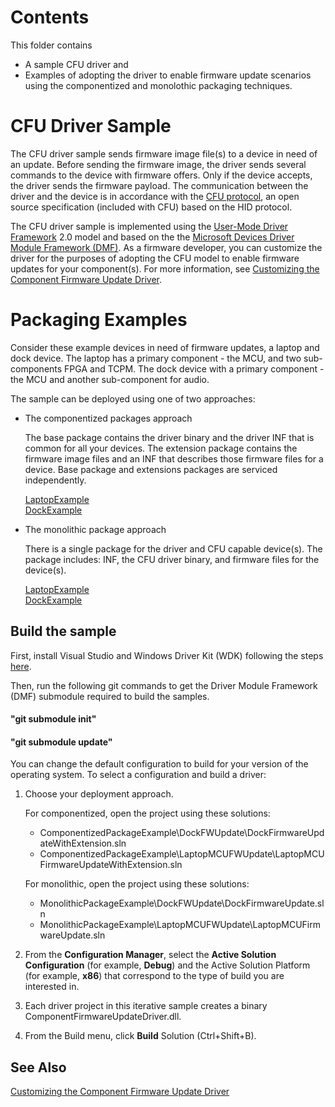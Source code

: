 
# Contents
This folder contains 
- A sample CFU driver and 
- Examples of adopting the driver to enable firmware update scenarios using the componentized and monolothic packaging techniques.

# CFU Driver Sample

The CFU driver sample sends firmware image file(s) to a device in need of an update. Before sending the firmware image, the driver sends several commands to the device with firmware offers. Only if the device accepts, the driver sends the firmware payload. The communication between the driver and the device is in accordance with the [CFU protocol](https://github.com/Microsoft/CFU/tree/master/Documentation/CFU-Protocol), an open source specification (included with CFU) based on the HID protocol.

The CFU driver sample is implemented using the [User-Mode Driver Framework](https://docs.microsoft.com/en-us/windows-hardware/drivers/wdf/overview-of-the-umdf) 2.0 model and based on the the [Microsoft Devices Driver Module Framework (DMF)](https://blogs.windows.com/buildingapps/2018/08/15/introducing-driver-module-framework/).
As a firmware developer, you can customize the driver for the purposes of adopting the CFU model to enable firmware updates for your component(s). For more information, see [Customizing the Component Firmware Update Driver](https://github.com/Microsoft/CFU/blob/master/Documentation/CFU-Driver/cfu-driver.md).

# Packaging Examples

Consider these example devices in need of firmware updates, a laptop and dock device. The laptop has a primary component - the MCU, and two sub-components FPGA and TCPM. The dock device with a primary component - the MCU and another sub-component for audio.

The sample can be deployed using one of two approaches:

- The componentized packages approach

    The base package contains the driver binary and the driver INF that is common for all your devices. The extension package contains the firmware image files and an INF that describes those firmware files for a device. Base package and extensions packages are serviced independently.

    [LaptopExample](https://github.com/Microsoft/CFU/tree/master/Host/ComponentizedPackageExample/LaptopMCUFWUpdate)<br>
    [DockExample](https://github.com/Microsoft/CFU/tree/master/Host/ComponentizedPackageExample/DockFWUpdate)<br>

- The monolithic package approach

    There is a single package for the driver and CFU capable device(s). The package includes: INF, the CFU driver binary, and firmware files for the device(s).

    [LaptopExample](https://github.com/Microsoft/CFU/tree/master/Host/MonolithicPackageExample/LaptopMCUFWUpdate)<br>
    [DockExample](https://github.com/Microsoft/CFU/tree/master/Host/MonolithicPackageExample/DockFWUpdate)<br>

## Build the sample

First, install Visual Studio and Windows Driver Kit (WDK) following the steps [here](https://docs.microsoft.com/en-us/windows-hardware/drivers/download-the-wdk).

Then, run the following git commands to get the Driver Module Framework (DMF) submodule required to build the samples.
#### "git submodule init"
#### "git submodule update"

You can change the default configuration to build for your version of the operating system. To select a configuration and build a driver:

1. Choose your deployment approach.
  
   For componentized, open the project using these solutions:

    - ComponentizedPackageExample\DockFWUpdate\DockFirmwareUpdateWithExtension.sln
    - ComponentizedPackageExample\LaptopMCUFWUpdate\LaptopMCUFirmwareUpdateWithExtension.sln

   For monolithic, open the project using these solutions:
    - MonolithicPackageExample\DockFWUpdate\DockFirmwareUpdate.sln
    - MonolithicPackageExample\LaptopMCUFWUpdate\LaptopMCUFirmwareUpdate.sln

3. From the **Configuration Manager**, select the **Active Solution Configuration** (for example, **Debug**) and the Active Solution Platform (for example, **x86**) that correspond to the type of build you are interested in.
4. Each driver project in this iterative sample creates a binary ComponentFirmwareUpdateDriver.dll. 
5. From the Build menu, click **Build** Solution (Ctrl+Shift+B).

## See Also
[Customizing the Component Firmware Update Driver](https://github.com/Microsoft/CFU/blob/master/Documentation/CFU-Driver/cfu-driver.md)
